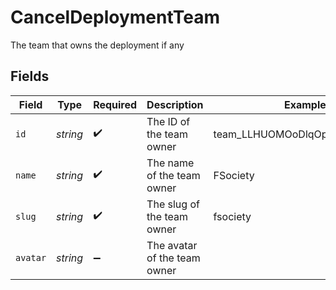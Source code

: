 # CancelDeploymentTeam

The team that owns the deployment if any


## Fields

| Field                         | Type                          | Required                      | Description                   | Example                       |
| ----------------------------- | ----------------------------- | ----------------------------- | ----------------------------- | ----------------------------- |
| `id`                          | *string*                      | :heavy_check_mark:            | The ID of the team owner      | team_LLHUOMOoDlqOp8wPE4kFo9pE |
| `name`                        | *string*                      | :heavy_check_mark:            | The name of the team owner    | FSociety                      |
| `slug`                        | *string*                      | :heavy_check_mark:            | The slug of the team owner    | fsociety                      |
| `avatar`                      | *string*                      | :heavy_minus_sign:            | The avatar of the team owner  |                               |